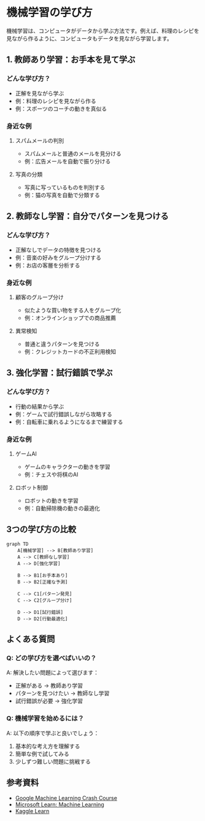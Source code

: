 # 機械学習の学び方

機械学習は、コンピュータがデータから学ぶ方法です。例えば、料理のレシピを見ながら作るように、コンピュータもデータを見ながら学習します。

## 1. 教師あり学習：お手本を見て学ぶ

### どんな学び方？
- 正解を見ながら学ぶ
- 例：料理のレシピを見ながら作る
- 例：スポーツのコーチの動きを真似る

### 身近な例
1. スパムメールの判別
   - スパムメールと普通のメールを見分ける
   - 例：広告メールを自動で振り分ける

2. 写真の分類
   - 写真に写っているものを判別する
   - 例：猫の写真を自動で分類する

## 2. 教師なし学習：自分でパターンを見つける

### どんな学び方？
- 正解なしでデータの特徴を見つける
- 例：音楽の好みをグループ分けする
- 例：お店の客層を分析する

### 身近な例
1. 顧客のグループ分け
   - 似たような買い物をする人をグループ化
   - 例：オンラインショップでの商品推薦

2. 異常検知
   - 普通と違うパターンを見つける
   - 例：クレジットカードの不正利用検知

## 3. 強化学習：試行錯誤で学ぶ

### どんな学び方？
- 行動の結果から学ぶ
- 例：ゲームで試行錯誤しながら攻略する
- 例：自転車に乗れるようになるまで練習する

### 身近な例
1. ゲームAI
   - ゲームのキャラクターの動きを学習
   - 例：チェスや将棋のAI

2. ロボット制御
   - ロボットの動きを学習
   - 例：自動掃除機の動きの最適化

## 3つの学び方の比較

```mermaid
graph TD
    A[機械学習] --> B[教師あり学習]
    A --> C[教師なし学習]
    A --> D[強化学習]
    
    B --> B1[お手本あり]
    B --> B2[正確な予測]
    
    C --> C1[パターン発見]
    C --> C2[グループ分け]
    
    D --> D1[試行錯誤]
    D --> D2[行動最適化]
```

## よくある質問

### Q: どの学び方を選べばいいの？
A: 解決したい問題によって選びます：
- 正解がある → 教師あり学習
- パターンを見つけたい → 教師なし学習
- 試行錯誤が必要 → 強化学習

### Q: 機械学習を始めるには？
A: 以下の順序で学ぶと良いでしょう：
1. 基本的な考え方を理解する
2. 簡単な例で試してみる
3. 少しずつ難しい問題に挑戦する

## 参考資料
- [Google Machine Learning Crash Course](https://developers.google.com/machine-learning/crash-course)
- [Microsoft Learn: Machine Learning](https://docs.microsoft.com/learn/paths/get-started-with-artificial-intelligence-on-azure/)
- [Kaggle Learn](https://www.kaggle.com/learn) 
